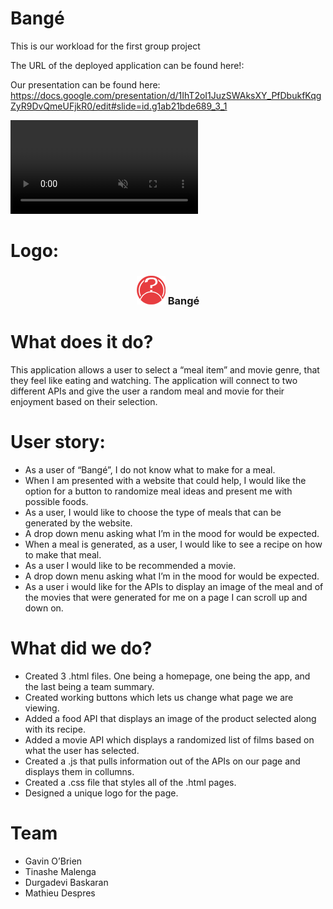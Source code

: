 # Bangé
This is our workload for the first group project

The URL of the deployed application can be found here!: 

Our presentation can be found here: https://docs.google.com/presentation/d/1IhT2oI1JuzSWAksXY_PfDbukfKqgZyR9DvQmeUFjkR0/edit#slide=id.g1ab21bde689_3_1

<video autoplay="" loop="" muted="" class="custom-video" poster="">
                        <source src="assets/videos/DEMO-Video.mp4" type="video/mp4">
                        	Your browser does not support the video tag.
                    	</video>

# Logo:
<div align="center">
<h3 class="text-center text-white mb-4 me-5"> <img src="assets/images/logo_too_many_Chefs small.png" class="navbar-brand" alt=""> Bangé</h3>
</div>

# What does it do?
This application allows a user to select a “meal item” and movie genre, that they feel like eating and watching. The application will connect to two different APIs and give the user a random meal and movie for their enjoyment based on their selection.

# User story:
- As a user of “Bangé”, I do not know what to make for a meal.
- When I am presented with a website that could help, I would like the option for a button to randomize meal ideas and present me with possible foods.
- As a user, I would like to choose the type of meals that can be generated by the website.
- A drop down menu asking what I’m in the mood for would be expected.
- When a meal is generated, as a user, I would like to see a recipe on how to make that meal.
- As a user I would like to be recommended a movie.
- A drop down menu asking what I’m in the mood for would be expected.
- As a user i would like for the APIs to display an image of the meal and of the movies that were generated for me on a page I can scroll up and down on.


# What did we do?
- Created 3 .html files. One being a homepage, one being the app, and the last being a team summary.
- Created working buttons which lets us change what page we are viewing.
- Added a food API that displays an image of the product selected along with its recipe.
- Added a movie API which displays a randomized list of films based on what the user has selected.
- Created a .js that pulls information out of the APIs on our page and displays them in collumns.
- Created a .css file that styles all of the .html pages.
- Designed a unique logo for the page.

# Team
- Gavin O’Brien
- Tinashe Malenga
- Durgadevi Baskaran
- Mathieu Despres
